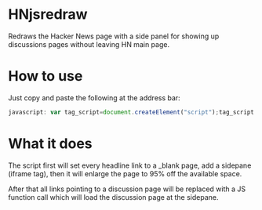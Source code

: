 HNjsredraw
==========

Redraws the Hacker News page with a side panel for showing up discussions pages without leaving HN main page.


How to use
==========

Just copy and paste the following at the address bar:
```javascript
javascript: var tag_script=document.createElement("script");tag_script.src = "https://raw.github.com/felipebn/hnjsredraw/master/hnjsredraw.src.js";document.getElementsByTagName('head')[0].appendChild( tag_script );
```

What it does
==========

The script first will set every headline link to a _blank page, add a sidepane (iframe tag), then it will enlarge the page to 95% off the available space.

After that all links pointing to a discussion page will be replaced with a JS function call which will load the discussion page at the sidepane.
